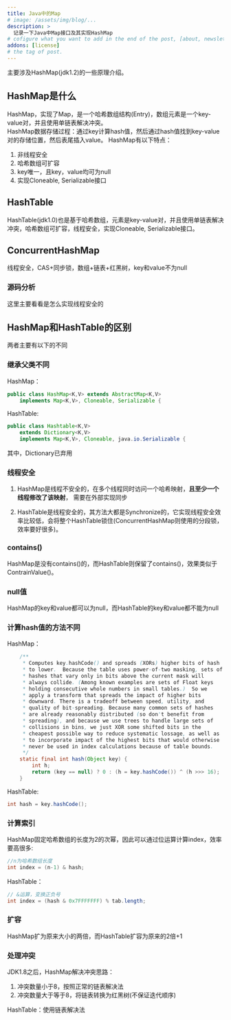 ```yaml
---
title: Java中的Map
# image: /assets/img/blog/...
description: >
  记录一下Java中Map接口及其实现HashMap
# cofigure what you want to add in the end of the post, [about, newsletter, related, random, license]
addons: [license]
# the tag of post.
---
```


主要涉及HashMap(jdk1.2)的一些原理介绍。<br>

## HashMap是什么
HashMap，实现了Map，是一个哈希数组结构(Entry)，数组元素是一个key-value对，并且使用单链表解决冲突。<br>
HashMap数据存储过程：通过key计算hash值，然后通过hash值找到key-value对的存储位置，然后表尾插入value。
HashMap有以下特点：<br>
1. 非线程安全
2. 哈希数组可扩容
3. key唯一，且key，value均可为null
4. 实现Cloneable, Serializable接口


## HashTable
HashTable(jdk1.0)也是基于哈希数组，元素是key-value对，并且使用单链表解决冲突，哈希数组可扩容，线程安全，实现Cloneable, Serializable接口。

## ConcurrentHashMap
线程安全，CAS+同步锁，数组+链表+红黑树，key和value不为null

### 源码分析
这里主要看看是怎么实现线程安全的

## HashMap和HashTable的区别
两者主要有以下的不同
### 继承父类不同
HashMap：
```java
public class HashMap<K,V> extends AbstractMap<K,V>
    implements Map<K,V>, Cloneable, Serializable {
```
HashTable:
```java
public class Hashtable<K,V>
    extends Dictionary<K,V>
    implements Map<K,V>, Cloneable, java.io.Serializable {
```
其中，Dictionary已弃用

### 线程安全
1. HashMap是线程不安全的，在多个线程同时访问一个哈希映射，**且至少一个线程修改了该映射**， 需要在外部实现同步

2. HashTable是线程安全的，其方法大都是Synchronize的，它实现线程安全效率比较低，会将整个HashTable锁住(ConcurrentHashMap则使用的分段锁，效率要好很多)。

### contains()
HashMap是没有contains()的，而HashTable则保留了contains()，效果类似于ContrainValue()。

### null值
HashMap的key和value都可以为null，而HashTable的key和value都不能为null

### 计算hash值的方法不同
HashMap：
```java
    /**
     * Computes key.hashCode() and spreads (XORs) higher bits of hash
     * to lower.  Because the table uses power-of-two masking, sets of
     * hashes that vary only in bits above the current mask will
     * always collide. (Among known examples are sets of Float keys
     * holding consecutive whole numbers in small tables.)  So we
     * apply a transform that spreads the impact of higher bits
     * downward. There is a tradeoff between speed, utility, and
     * quality of bit-spreading. Because many common sets of hashes
     * are already reasonably distributed (so don't benefit from
     * spreading), and because we use trees to handle large sets of
     * collisions in bins, we just XOR some shifted bits in the
     * cheapest possible way to reduce systematic lossage, as well as
     * to incorporate impact of the highest bits that would otherwise
     * never be used in index calculations because of table bounds.
     */
    static final int hash(Object key) {
        int h;
        return (key == null) ? 0 : (h = key.hashCode()) ^ (h >>> 16);
    }
```
HashTable:
```java
int hash = key.hashCode();
```

### 计算索引
HashMap固定哈希数组的长度为2的次幂，因此可以通过位运算计算index，效率要高很多:
```java
//n为哈希数组长度
int index = (n-1) & hash;
```
HashTable：
```java
// &运算，变换正负号
int index = (hash & 0x7FFFFFFF) % tab.length;
``` 

### 扩容
HashMap扩为原来大小的两倍，而HashTable扩容为原来的2倍+1

### 处理冲突
JDK1.8之后，HashMap解决冲突思路：<br>
1. 冲突数量小于8，按照正常的链表解决法
2. 冲突数量大于等于8，将链表转换为红黑树(不保证迭代顺序)

HashTable：使用链表解决法
